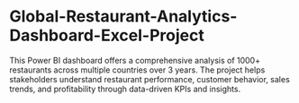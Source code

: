 # Global-Restaurant-Analytics-Dashboard-Excel-Project
This Power BI dashboard offers a comprehensive analysis of 1000+ restaurants across multiple countries over 3 years. The project helps stakeholders understand restaurant performance, customer behavior, sales trends, and profitability through data-driven KPIs and insights.
